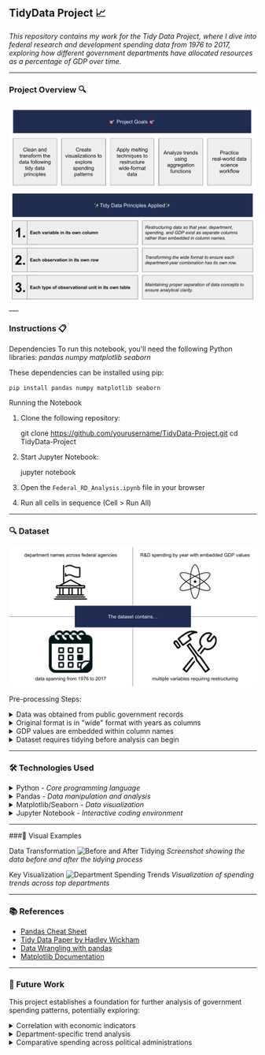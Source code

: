 ## TidyData Project 📈

<em>This repository contains my work for the Tidy Data Project, where I dive into federal research and development spending data from 1976 to 2017, exploring how different government departments have allocated resources as a percentage of GDP over time.</em>

___

### Project Overview 🔍 

  <img src="https://github.com/marceloguzmanaguirre/GUZMANAGUIRRE-Data-Science-Portfolio/blob/a246505b737d915e84ff29a49ec6351a7334cd96/TidyData-Project/Screenshot%202025-03-17%20at%2023.50.14.png"/>

  <img src="https://github.com/marceloguzmanaguirre/GUZMANAGUIRRE-Data-Science-Portfolio/blob/34ca62bcc627964dadc92ec572c02e11397ce4b4/TidyData-Project/Screenshot%202025-03-18%20at%2000.08.26.png"/>
___

### Instructions 📋 

Dependencies
To run this notebook, you'll need the following Python libraries:
<em>pandas</em>
<em>numpy</em>
<em>matplotlib</em>
<em>seaborn</em>

These dependencies can be installed using pip:

    pip install pandas numpy matplotlib seaborn

Running the Notebook
1. Clone the following repository:

    git clone https://github.com/yourusername/TidyData-Project.git
    cd TidyData-Project

2. Start Jupyter Notebook:

    jupyter notebook

3. Open the `Federal_RD_Analysis.ipynb` file in your browser

4. Run all cells in sequence (Cell > Run All)

___

### 🔍 Dataset

  <img src="https://github.com/marceloguzmanaguirre/GUZMANAGUIRRE-Data-Science-Portfolio/blob/77dfed97e6f5711d9cbbbc9a713f9d7b5bdcb105/TidyData-Project/Screenshot%202025-03-18%20at%2000.26.50.png"/>

Pre-processing Steps:
<details><summary>Data was obtained from public government records</summary></details>
<details><summary>Original format is in "wide" format with years as columns</summary></details>
<details><summary>GDP values are embedded within column names</summary></details>
<details><summary>Dataset requires tidying before analysis can begin</summary></details>

___

### 🛠️ Technologies Used

<details><summary>Python - <em>Core programming language</em></summary></details>
<details><summary>Pandas - <em>Data manipulation and analysis</em></summary></details>
<details><summary>Matplotlib/Seaborn - <em>Data visualization</em></summary></details>
<details><summary>Jupyter Notebook - <em>Interactive coding environment</em></summary></details>

___

###📸 Visual Examples

Data Transformation
![Before and After Tidying](https://placeholder-for-your-image.png)
*Screenshot showing the data before and after the tidying process*

Key Visualization
![Department Spending Trends](https://placeholder-for-your-visualization.png)
*Visualization of spending trends across top departments*

___

### 📚 References

- [Pandas Cheat Sheet](https://pandas.pydata.org/Pandas_Cheat_Sheet.pdf)
- [Tidy Data Paper by Hadley Wickham](https://www.jstatsoft.org/article/view/v059i10)
- [Data Wrangling with pandas](https://pandas.pydata.org/docs/user_guide/reshaping.html)
- [Matplotlib Documentation](https://matplotlib.org/stable/users/index.html)

___

### 🔮 Future Work

This project establishes a foundation for further analysis of government spending patterns, potentially exploring:
<details><summary>Correlation with economic indicators</summary></details>
<details><summary>Department-specific trend analysis</summary></details>
<details><summary>Comparative spending across political administrations</summary></details>
